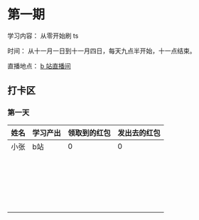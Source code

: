 # 第一期

学习内容： 从零开始刷 ts

时间： 从十一月一日到十一月四日，每天九点半开始，十一点结束。

直播地点： [b 站直播间](http://live.bilibili.com/21877310)

## 打卡区


### 第一天
| 姓名 | 学习产出 | 领取到的红包 | 发出去的红包 |
| ---- | -------- | ------------ | ------------ |
|  小张    |  b站  |      0       |          0   |
|      |          |              |              |
|      |          |              |              |
|      |          |              |              |
|      |          |              |              |
|      |          |              |              |
|      |          |              |              |
|      |          |              |              |
|      |          |              |              |
|      |          |              |              |
|      |          |              |              |
|      |          |              |              |
|      |          |              |              |
|      |          |              |              |
|      |          |              |              |
|      |          |              |              |
|      |          |              |              |
|      |          |              |              |
|      |          |              |              |
|      |          |              |              |
|      |          |              |              |
|      |          |              |              |
|      |          |              |              |
